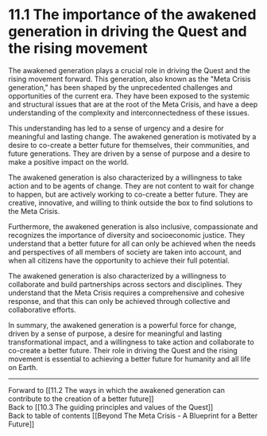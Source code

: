 # 11.1 The importance of the awakened generation in driving the Quest and the rising movement

The awakened generation plays a crucial role in driving the Quest and the rising movement forward. This generation, also known as the "Meta Crisis generation," has been shaped by the unprecedented challenges and opportunities of the current era. They have been exposed to the systemic and structural issues that are at the root of the Meta Crisis, and have a deep understanding of the complexity and interconnectedness of these issues.

This understanding has led to a sense of urgency and a desire for meaningful and lasting change. The awakened generation is motivated by a desire to co-create a better future for themselves, their communities, and future generations. They are driven by a sense of purpose and a desire to make a positive impact on the world.

The awakened generation is also characterized by a willingness to take action and to be agents of change. They are not content to wait for change to happen, but are actively working to co-create a better future. They are creative, innovative, and willing to think outside the box to find solutions to the Meta Crisis.

Furthermore, the awakened generation is also inclusive, compassionate and recognizes the importance of diversity and socioeconomic justice. They understand that a better future for all can only be achieved when the needs and perspectives of all members of society are taken into account, and when all citizens have the opportunity to achieve their full potential. 

The awakened generation is also characterized by a willingness to collaborate and build partnerships across sectors and disciplines. They understand that the Meta Crisis requires a comprehensive and cohesive response, and that this can only be achieved through collective and collaborative efforts.

In summary, the awakened generation is a powerful force for change, driven by a sense of purpose, a desire for meaningful and lasting transformational impact, and a willingness to take action and collaborate to co-create a better future. Their role in driving the Quest and the rising movement is essential to achieving a better future for humanity and all life on Earth.

___

Forward to [[11.2 The ways in which the awakened generation can contribute to the creation of a better future]]    
Back to [[10.3 The guiding principles and values of the Quest]]    
Back to table of contents [[Beyond The Meta Crisis - A Blueprint for a Better Future]] 